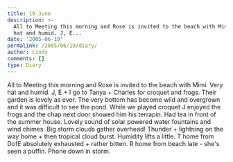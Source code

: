 ```yaml
---
title: 19 June
description: >-
  All to Meeting this morning and Rose is invited to the beach with Mimi. Very
  hat and humid. J, E...
date: '2005-06-19'
permalink: /2005/06/19/diary/
author: Cindy
comments: []
type: Diary
---
```


All to Meeting this morning and Rose is invited to the beach with Mimi. Very hat and humid. J, E + I go to Tanya + Charles for croquet and frogs. Their garden is lovely as ever. The very bottom has become wild and overgrown and it was difficult to see the pond. While we played croquet J enjoyed the frogs and the chap next door showed him his terrapin. Had tea in front of the summer house. Lovely sound of solar powered water fountains and wind chimes. Big storm clouds gather overhead! Thunder + lightning on the way home + then tropical cloud burst. Humidity lifts a little. T home from DofE absolutely exhausted + rather bitten. R home from beach late - she's seen a puffin. Phone down in storm.

